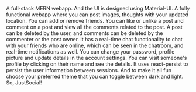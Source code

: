 A full-stack MERN webapp. And the UI is designed using Material-UI.
A fully functional webapp where you can post images, thoughts with your updated location. You can add or remove friends.
You can like or unlike a post and comment on a post and view all the comments related to the post. A post can be deleted by the user, and comments can be deleted by the commenter or the post owner. 
It has a real-time chat functionality to chat with your friends who are online, which can be seen in the chatroom, and real-time notifications as well.
You can change your password, profile picture and update details in the account settings.
You can visit someone's profile by clicking on their name and see the details.
It uses react-persist to persist the user information between sessions.
And to make it all fun choose your preferred theme that you can toggle between dark and light.
So, JustSocial!